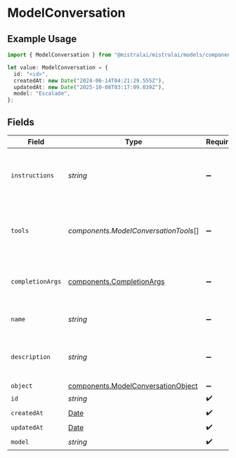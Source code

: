 # ModelConversation

## Example Usage

```typescript
import { ModelConversation } from "@mistralai/mistralai/models/components";

let value: ModelConversation = {
  id: "<id>",
  createdAt: new Date("2024-06-14T04:21:29.555Z"),
  updatedAt: new Date("2025-10-08T03:17:09.039Z"),
  model: "Escalade",
};
```

## Fields

| Field                                                                                         | Type                                                                                          | Required                                                                                      | Description                                                                                   |
| --------------------------------------------------------------------------------------------- | --------------------------------------------------------------------------------------------- | --------------------------------------------------------------------------------------------- | --------------------------------------------------------------------------------------------- |
| `instructions`                                                                                | *string*                                                                                      | :heavy_minus_sign:                                                                            | Instruction prompt the model will follow during the conversation.                             |
| `tools`                                                                                       | *components.ModelConversationTools*[]                                                         | :heavy_minus_sign:                                                                            | List of tools which are available to the model during the conversation.                       |
| `completionArgs`                                                                              | [components.CompletionArgs](../../models/components/completionargs.md)                        | :heavy_minus_sign:                                                                            | White-listed arguments from the completion API                                                |
| `name`                                                                                        | *string*                                                                                      | :heavy_minus_sign:                                                                            | Name given to the conversation.                                                               |
| `description`                                                                                 | *string*                                                                                      | :heavy_minus_sign:                                                                            | Description of the what the conversation is about.                                            |
| `object`                                                                                      | [components.ModelConversationObject](../../models/components/modelconversationobject.md)      | :heavy_minus_sign:                                                                            | N/A                                                                                           |
| `id`                                                                                          | *string*                                                                                      | :heavy_check_mark:                                                                            | N/A                                                                                           |
| `createdAt`                                                                                   | [Date](https://developer.mozilla.org/en-US/docs/Web/JavaScript/Reference/Global_Objects/Date) | :heavy_check_mark:                                                                            | N/A                                                                                           |
| `updatedAt`                                                                                   | [Date](https://developer.mozilla.org/en-US/docs/Web/JavaScript/Reference/Global_Objects/Date) | :heavy_check_mark:                                                                            | N/A                                                                                           |
| `model`                                                                                       | *string*                                                                                      | :heavy_check_mark:                                                                            | N/A                                                                                           |